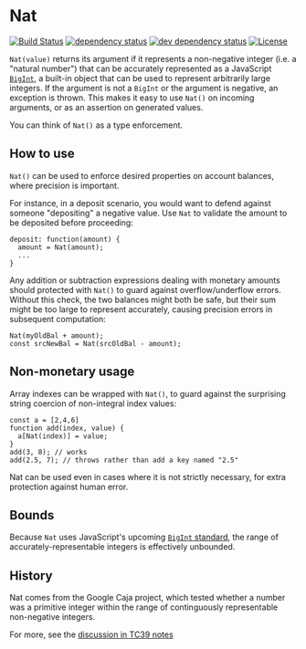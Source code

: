 # Nat
[![Build Status][circleci-svg]][circleci-url]
[![dependency status][deps-svg]][deps-url]
[![dev dependency status][dev-deps-svg]][dev-deps-url]
[![License][license-image]][license-url]

`Nat(value)` returns its argument if it represents a non-negative
integer (i.e. a "natural number") that can be accurately represented
as a JavaScript
[`BigInt`](https://developer.mozilla.org/en-US/docs/Web/JavaScript/Reference/Global_Objects/BigInt),
a built-in object that can be used to represent arbitrarily large integers.
If the argument is not a `BigInt` or the argument is negative, an exception is thrown. This makes
it easy to use `Nat()` on incoming arguments, or as an assertion on generated
values.

You can think of `Nat()` as a type enforcement.

## How to use

`Nat()` can be used to enforce desired properties on account balances, where precision is important.

For instance, in a deposit scenario, you would want to defend against someone "depositing" a negative value. Use `Nat` to validate the amount to be deposited before proceeding:

```
deposit: function(amount) {
  amount = Nat(amount);
  ...
}
```

Any addition or subtraction expressions dealing with monetary amounts should protected with `Nat()` to guard against overflow/underflow errors. Without this check, the two balances might both be safe, but their sum might be too large to represent accurately, causing precision errors in subsequent computation:

```
Nat(myOldBal + amount);
const srcNewBal = Nat(srcOldBal - amount);
```

## Non-monetary usage

Array indexes can be wrapped with `Nat()`, to guard against the surprising string coercion of non-integral index values:

```
const a = [2,4,6]
function add(index, value) {
  a[Nat(index)] = value;
}
add(3, 8); // works
add(2.5, 7); // throws rather than add a key named "2.5"
```

Nat can be used even in cases where it is not strictly necessary, for extra protection against human error.

## Bounds

Because `Nat` uses JavaScript's upcoming [`BigInt` standard](https://tc39.github.io/proposal-bigint/), the range of accurately-representable integers is effectively unbounded.

## History

Nat comes from the Google Caja project, which tested whether a number was a primitive integer within the range of continguously representable non-negative integers.

For more, see the [discussion in TC39 notes](https://github.com/rwaldron/tc39-notes/blob/master/es6/2013-07/july-25.md#59-semantics-and-bounds-of-numberisinteger-and-numbermax_integer)


[circleci-svg]: https://circleci.com/gh/Agoric/nat.svg?style=svg
[circleci-url]: https://circleci.com/gh/Agoric/nat
[deps-svg]: https://david-dm.org/Agoric/Nat.svg
[deps-url]: https://david-dm.org/Agoric/Nat
[dev-deps-svg]: https://david-dm.org/Agoric/Nat/dev-status.svg
[dev-deps-url]: https://david-dm.org/Agoric/Nat?type=dev
[license-image]: https://img.shields.io/badge/License-Apache%202.0-blue.svg
[license-url]: LICENSE
